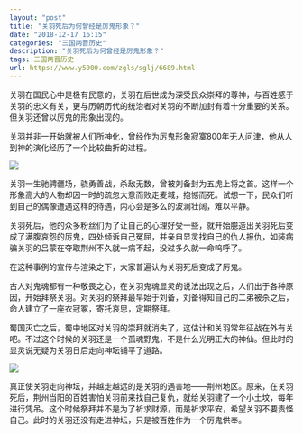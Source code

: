 ```yaml
---
layout: "post"
title: "关羽死后为何曾经是厉鬼形象？"
date: "2018-12-17 16:15"
categories: "三国两晋历史"
description: "关羽死后为何曾经是厉鬼形象？"
tags: 三国两晋历史
url: https://www.y5000.com/zgls/sglj/6689.html
---
```






关羽在国民心中是极有民意的，关羽在后世成为深受民众崇拜的尊神，与百姓感于关羽的忠义有关，更与历朝历代的统治者对关羽的不断加封有着十分重要的关系。但关羽还曾以厉鬼的形象出现的。

关羽并非一开始就被人们所神化，曾经作为厉鬼形象寂寞800年无人问津，他从人到神的演化经历了一个比较曲折的过程。

![](https://img.y5000.com/uploads/allimg/161207/1332044J8-0.jpg)

关羽一生驰骋疆场，骁勇善战，杀敌无数，曾被刘备封为五虎上将之首。这样一个形象高大的人物却因一时的疏忽大意而败走麦城，抱憾而死。试想一下，民众们听到自己的偶像遭遇这样的待遇，内心会是多么的波澜壮阔，难以平静。

关羽死后，他的众多粉丝们为了让自己的心理好受一些，就开始臆造出关羽死后变成了满腹哀怨的厉鬼，四处倾诉自己冤屈，并亲自显灵找自己的仇人报仇，如装病骗关羽的吕蒙在夺取荆州不久就一病不起，没过多久就一命呜呼了。

在这种事例的宣传与渲染之下，大家普遍认为关羽死后变成了厉鬼。

古人对鬼魂都有一种敬畏之心，在关羽鬼魂显灵的说法出现之后，人们出于各种原因，开始拜祭关羽。对关羽的祭拜最早始于刘备，刘备得知自己的二弟被杀之后，命人建立了一座衣冠冢，寄托哀思，定期祭拜。

蜀国灭亡之后，蜀中地区对关羽的崇拜就消失了，这估计和关羽常年征战在外有关吧。不过这个时候的关羽还是一个孤魂野鬼，不是什么光明正大的神仙。但此时的显灵说无疑为关羽日后走向神坛铺平了道路。

![](https://img.y5000.com/uploads/allimg/161207/13320410E-1.jpg)

真正使关羽走向神坛，并越走越远的是关羽的遇害地——荆州地区。原来，在关羽死后，荆州当阳的百姓害怕关羽前来找自己复仇，就给关羽建了一个小土坟，每年进行凭吊。这个时候祭拜并不是为了祈求财源，而是祈求平安，希望关羽不要责怪自己。此时的关羽还没有走进神坛，只是被百姓作为一个厉鬼供奉。
